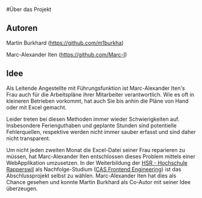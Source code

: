 #Über das Projekt

## Autoren
Martin Burkhard (https://github.com/m1burkha)

Marc-Alexander Iten (https://github.com/Marc-I)

## Idee
Als Leitende Angestellte mit Führungsfunktion ist Marc-Alexander Iten's Frau auch für die Arbeitspläne ihrer Mitarbeiter verantwortlich. Wie es oft in kleineren Betrieben vorkommt, hat auch Sie bis anhin die Pläne von Hand oder mit Excel gemacht.

Leider treten bei diesen Methoden immer wieder Schwierigkeiten auf. Insbesondere Ferienguthaben und geplante Stunden sind potentielle Fehlerquellen, respektive werden nicht immer sauber erfasst und sind daher nicht transparent.

Um nicht jeden zweiten Monat die Excel-Datei seiner Frau reparieren zu müssen, hat Marc-Alexander Iten entschlossen dieses Problem mittels einer WebApplikation umzusetzen. In der Weiterbildung der [HSR - Hochschule Rapperswil](https://www.hsr.ch/de/) als Nachfolge-Studium ([CAS Frontend Engineering](https://www.hsr.ch/de/weiterbildung/technik-und-it/cas/cas-frontend-engineering/)) ist das Abschlussprojekt selbst zu wählen. Marc-Alexander Iten hat dies als Chance gesehen und konnte Martin Burkhard als Co-Autor mit seiner Idee überzeugen.